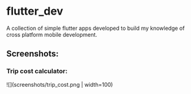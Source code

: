 # flutter_dev

A collection of simple flutter apps developed to build my knowledge of cross platform mobile development.

## Screenshots: 

### Trip cost calculator:
![](screenshots/trip_cost.png | width=100)
